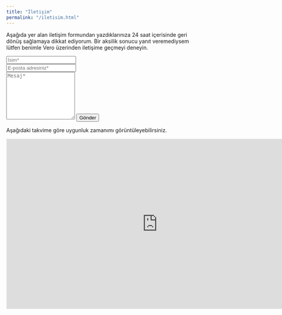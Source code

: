 ```yaml
---
title: "İletişim"
permalink: "/iletisim.html"
---
```


<form action="https://formspree.io/f/tolgaaltas@yandex.com.tr" method="POST">    
<p class="mb-4">Aşağıda yer alan iletişim formundan yazdıklarınıza 24 saat içerisinde geri dönüş sağlamaya dikkat ediyorum. Bir aksilik sonucu yanıt veremediysem lütfen benimle Vero üzerinden iletişime geçmeyi deneyin.</p>
<div class="form-group row">
<div class="col-md-6">
<input class="form-control" type="text" name="name" placeholder="İsim*" required>
</div>
<div class="col-md-6">
<input class="form-control" type="email" name="_replyto" placeholder="E-posta adresiniz*" required>
</div>
</div>
<textarea rows="8" class="form-control mb-3" name="message" placeholder="Mesaj*" required></textarea>    
<input class="btn btn-success" type="submit" value="Gönder">
</form>


Aşağıdaki takvime göre uygunluk zamanımı görüntüleyebilirsiniz.
<iframe src="https://calendar.yandex.com/embed/week?&layer_ids=11648673&tz_id=Europe/Istanbul&layer_names=My events" width="800" height="450" frameborder="0" style="border: 1px solid #eee"></iframe>
